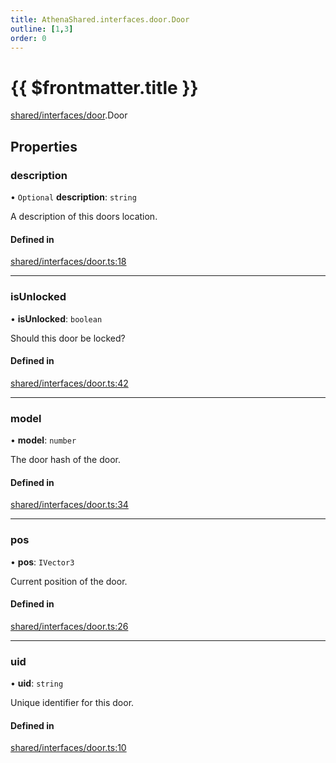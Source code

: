 ```yaml
---
title: AthenaShared.interfaces.door.Door
outline: [1,3]
order: 0
---
```


# {{ $frontmatter.title }}


[shared/interfaces/door](../modules/shared_interfaces_door.md).Door

## Properties

### description

• `Optional` **description**: `string`

A description of this doors location.

#### Defined in

[shared/interfaces/door.ts:18](https://github.com/Stuyk/altv-athena/blob/10fa575/src/core/shared/interfaces/door.ts#L18)

___

### isUnlocked

• **isUnlocked**: `boolean`

Should this door be locked?

#### Defined in

[shared/interfaces/door.ts:42](https://github.com/Stuyk/altv-athena/blob/10fa575/src/core/shared/interfaces/door.ts#L42)

___

### model

• **model**: `number`

The door hash of the door.

#### Defined in

[shared/interfaces/door.ts:34](https://github.com/Stuyk/altv-athena/blob/10fa575/src/core/shared/interfaces/door.ts#L34)

___

### pos

• **pos**: `IVector3`

Current position of the door.

#### Defined in

[shared/interfaces/door.ts:26](https://github.com/Stuyk/altv-athena/blob/10fa575/src/core/shared/interfaces/door.ts#L26)

___

### uid

• **uid**: `string`

Unique identifier for this door.

#### Defined in

[shared/interfaces/door.ts:10](https://github.com/Stuyk/altv-athena/blob/10fa575/src/core/shared/interfaces/door.ts#L10)
